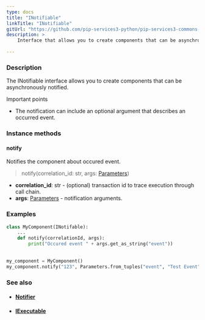 ```yaml
---
type: docs
title: "INotifiable"
linkTitle: "INotifiable"
gitUrl: "https://github.com/pip-services3-python/pip-services3-commons-python"
description: >
    Interface that allows you to create components that can be asynchronously notified.
    
---
```


### Description

The INotifiable interface allows you to create components that can be asynchronously notified.

Important points

- The notification can include an optional argument that describes an occurred event.

### Instance methods

#### notify
Notifies the component about occured event.

> notify(correlation_id: str, args: [Parameters](../parameters))

- **correlation_id**: str - (optional) transaction id to trace execution through call chain.
- **args**: [Parameters](../parameters) - notification arguments. 

### Examples

```python
class MyComponent(INotifable):
    ...
    def notify(correlationId, args): 
        print("Occured event " + args.get_as_string("event"))
    
   
my_component = MyComponent()
my_component.notify("123", Parameters.from_tuples("event", "Test Event"));
```

### See also
- #### [Notifier](../notifier)
- #### [IExecutable](../iexecutable)
